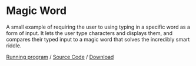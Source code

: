 # Magic Word

A small example of requiring the user to using typing in a specific word as a form of input. It lets the user type characters and displays them, and compares their typed input to a magic word that solves the incredibly smart riddle.

[Running program](https://pippinbarr.github.io/cc/1/examples/text/magic-word/) / [Source Code](https://github.com/pippinbarr/cart253-2020/tree/master/examples/text/magic-word) / [Download](https//pippinbarr.github.io/cc/1/examples/text/magic-word.zip)
